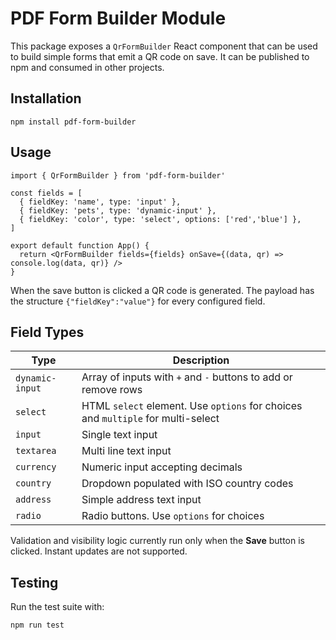 # PDF Form Builder Module

This package exposes a `QrFormBuilder` React component that can be used to build simple forms that emit a QR code on save. It can be published to npm and consumed in other projects.

## Installation

```
npm install pdf-form-builder
```

## Usage

```tsx
import { QrFormBuilder } from 'pdf-form-builder'

const fields = [
  { fieldKey: 'name', type: 'input' },
  { fieldKey: 'pets', type: 'dynamic-input' },
  { fieldKey: 'color', type: 'select', options: ['red','blue'] },
]

export default function App() {
  return <QrFormBuilder fields={fields} onSave={(data, qr) => console.log(data, qr)} />
}
```

When the save button is clicked a QR code is generated. The payload has the structure `{"fieldKey":"value"}` for every configured field.

## Field Types

| Type            | Description                                                    |
|-----------------|----------------------------------------------------------------|
| `dynamic-input` | Array of inputs with `+` and `-` buttons to add or remove rows |
| `select`        | HTML `select` element. Use `options` for choices and `multiple` for multi-select |
| `input`         | Single text input                                              |
| `textarea`      | Multi line text input                                          |
| `currency`      | Numeric input accepting decimals                               |
| `country`       | Dropdown populated with ISO country codes                      |
| `address`       | Simple address text input                                      |
| `radio`         | Radio buttons. Use `options` for choices                       |

Validation and visibility logic currently run only when the **Save** button is clicked. Instant updates are not supported.

## Testing

Run the test suite with:

```
npm run test
```
